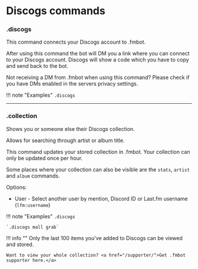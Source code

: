 # Discogs commands

### .discogs 

This command connects your Discogs account to .fmbot.

After using this command the bot will DM you a link where you can connect to your Discogs account. Discogs will show a code which you have to copy and send back to the bot.

Not receiving a DM from .fmbot when using this command? Please check if you have DMs enabled in the servers privacy settings.


!!! note "Examples"
    `.discogs`

---

### .collection

Shows you or someone else their Discogs collection.

Allows for searching through artist or album title.

This command updates your stored collection in .fmbot. Your collection can only be updated once per hour. 

Some places where your collection can also be visible are the `stats`, `artist` and `album` commands.

Options:

* User - Select another user by mention, Discord ID or Last.fm username (`lfm:username`)

!!! note "Examples"
    `.discogs`

    `.discogs mall grab`

!!! info ""
    Only the last 100 items you've added to Discogs can be viewed and stored. 
    
    Want to view your whole collection? <a href="/supporter/">Get .fmbot supporter here.</a>
